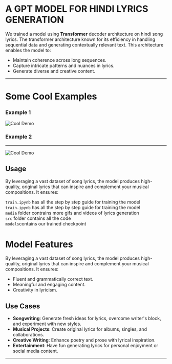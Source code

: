 
# A GPT MODEL FOR HINDI LYRICS GENERATION 

We trained a model using $\textbf{Transformer}$ decoder architecture on hindi song lyrics. The transformer architecture known for its efficiency in handling sequential data and generating contextually relevant text. This architecture enables the model to:

- Maintain coherence across long sequences.
- Capture intricate patterns and nuances in lyrics.
- Generate diverse and creative content.
__________________
# Some Cool Examples
### Example 1
![Cool Demo](https://github.com/adityapande1/lyrics-gpt/blob/main/media/gifs/eg_1.gif)

### Example 2
____________________________________
![Cool Demo](https://github.com/adityapande1/lyrics-gpt/blob/main/media/gifs/eg_2.gif)

## Usage
By leveraging a vast dataset of song lyrics, the model produces high-quality, original lyrics that can inspire and complement your musical compositions. It ensures:

`train.ipynb` has all the step by step guide for training the model <br>
`train.ipynb` has all the step by step guide for training the model <br>
`media` folder contrains more gifs and videos of lyrics generation <br>
`src` folder contains all the code <br>
`models`contains our trained checkpoint


# Model Features
By leveraging a vast dataset of song lyrics, the model produces high-quality, original lyrics that can inspire and complement your musical compositions. It ensures:

- Fluent and grammatically correct text.
- Meaningful and engaging content.
- Creativity in lyricism.


## Use Cases

- **Songwriting**: Generate fresh ideas for lyrics, overcome writer's block, and experiment with new styles.
- **Musical Projects**: Create original lyrics for albums, singles, and collaborations.
- **Creative Writing**: Enhance poetry and prose with lyrical inspiration.
- **Entertainment**: Have fun generating lyrics for personal enjoyment or social media content.

_________________________